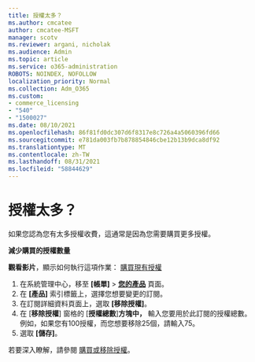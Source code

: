 ```yaml
---
title: 授權太多？
ms.author: cmcatee
author: cmcatee-MSFT
manager: scotv
ms.reviewer: argani, nicholak
ms.audience: Admin
ms.topic: article
ms.service: o365-administration
ROBOTS: NOINDEX, NOFOLLOW
localization_priority: Normal
ms.collection: Adm_O365
ms.custom:
- commerce_licensing
- "540"
- "1500027"
ms.date: 08/10/2021
ms.openlocfilehash: 86f81fd0dc307d6f8317e8c726a4a5060396fd66
ms.sourcegitcommit: e781da003fb7b878854846cbe12b13b9dca8df92
ms.translationtype: MT
ms.contentlocale: zh-TW
ms.lasthandoff: 08/31/2021
ms.locfileid: "58844629"
---
```

# <a name="too-many-licenses"></a>授權太多？

如果您認為您有太多授權收費，這通常是因為您需要購買更多授權。
  
**減少購買的授權數量**

**觀看影片**，顯示如何執行這項作業： [購買現有授權](https://go.microsoft.com/fwlink/p/?linkid=2154938)
  
1. 在系統管理中心，移至 **[帳單]** \> **[您的產品](https://go.microsoft.com/fwlink/p/?linkid=842054)** 頁面。
2. 在 **[產品]** 索引標籤上，選擇您想要變更的訂閱。
3. 在訂閱詳細資料頁面上，選取 **[移除授權]**。
4. 在 [**移除授權**] 窗格的 [**授權總數**]**方塊中，** 輸入您要用於此訂閱的授權總數。 例如，如果您有100授權，而您想要移除25個，請輸入75。
5. 選取 **[儲存]**。

若要深入瞭解，請參閱 [購買或移除授權](https://docs.microsoft.com/microsoft-365/commerce/licenses/buy-licenses)。